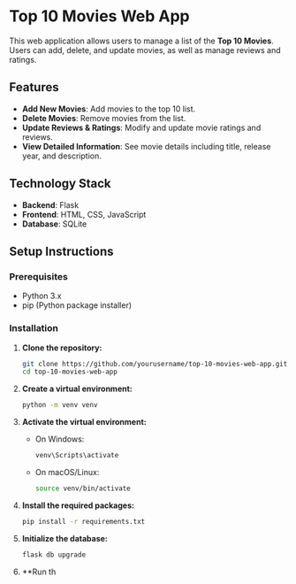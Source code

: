 # Top 10 Movies Web App

This web application allows users to manage a list of the **Top 10 Movies**. Users can add, delete, and update movies, as well as manage reviews and ratings.

## Features

- **Add New Movies**: Add movies to the top 10 list.
- **Delete Movies**: Remove movies from the list.
- **Update Reviews & Ratings**: Modify and update movie ratings and reviews.
- **View Detailed Information**: See movie details including title, release year, and description.

## Technology Stack

- **Backend**: Flask
- **Frontend**: HTML, CSS, JavaScript
- **Database**: SQLite

## Setup Instructions

### Prerequisites

- Python 3.x
- pip (Python package installer)

### Installation

1. **Clone the repository:**

    ```bash
    git clone https://github.com/yourusername/top-10-movies-web-app.git
    cd top-10-movies-web-app
    ```

2. **Create a virtual environment:**

    ```bash
    python -m venv venv
    ```

3. **Activate the virtual environment:**

    - On Windows:
    
        ```bash
        venv\Scripts\activate
        ```

    - On macOS/Linux:
    
        ```bash
        source venv/bin/activate
        ```

4. **Install the required packages:**

    ```bash
    pip install -r requirements.txt
    ```

5. **Initialize the database:**

    ```bash
    flask db upgrade
    ```

6. **Run th
